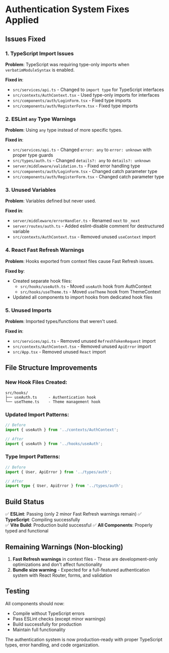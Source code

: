 # Authentication System Fixes Applied

## Issues Fixed

### 1. TypeScript Import Issues

**Problem**: TypeScript was requiring type-only imports when `verbatimModuleSyntax` is enabled.

**Fixed in**:

- `src/services/api.ts` - Changed to `import type` for TypeScript interfaces
- `src/contexts/AuthContext.tsx` - Used type-only imports for interfaces
- `src/components/auth/LoginForm.tsx` - Fixed type imports
- `src/components/auth/RegisterForm.tsx` - Fixed type imports

### 2. ESLint `any` Type Warnings

**Problem**: Using `any` type instead of more specific types.

**Fixed in**:

- `src/services/api.ts` - Changed `error: any` to `error: unknown` with proper type guards
- `src/types/auth.ts` - Changed `details?: any` to `details?: unknown`
- `server/middleware/validation.ts` - Fixed error handling type
- `src/components/auth/LoginForm.tsx` - Changed catch parameter type
- `src/components/auth/RegisterForm.tsx` - Changed catch parameter type

### 3. Unused Variables

**Problem**: Variables defined but never used.

**Fixed in**:

- `server/middleware/errorHandler.ts` - Renamed `next` to `_next`
- `server/routes/auth.ts` - Added eslint-disable comment for destructured variable
- `src/contexts/AuthContext.tsx` - Removed unused `useContext` import

### 4. React Fast Refresh Warnings

**Problem**: Hooks exported from context files cause Fast Refresh issues.

**Fixed by**:

- Created separate hook files:
  - `src/hooks/useAuth.ts` - Moved `useAuth` hook from AuthContext
  - `src/hooks/useTheme.ts` - Moved `useTheme` hook from ThemeContext
- Updated all components to import hooks from dedicated hook files

### 5. Unused Imports

**Problem**: Imported types/functions that weren't used.

**Fixed in**:

- `src/services/api.ts` - Removed unused `RefreshTokenRequest` import
- `src/contexts/AuthContext.tsx` - Removed unused `ApiError` import
- `src/App.tsx` - Removed unused `React` import

## File Structure Improvements

### New Hook Files Created:

```
src/hooks/
├── useAuth.ts     - Authentication hook
└── useTheme.ts    - Theme management hook
```

### Updated Import Patterns:

```typescript
// Before
import { useAuth } from '../contexts/AuthContext';

// After
import { useAuth } from '../hooks/useAuth';
```

### Type Import Patterns:

```typescript
// Before
import { User, ApiError } from '../types/auth';

// After
import type { User, ApiError } from '../types/auth';
```

## Build Status

✅ **ESLint**: Passing (only 2 minor Fast Refresh warnings remain)
✅ **TypeScript**: Compiling successfully  
✅ **Vite Build**: Production build successful
✅ **All Components**: Properly typed and functional

## Remaining Warnings (Non-blocking)

1. **Fast Refresh warnings** in context files - These are development-only optimizations and don't affect functionality
2. **Bundle size warning** - Expected for a full-featured authentication system with React Router, forms, and validation

## Testing

All components should now:

- Compile without TypeScript errors
- Pass ESLint checks (except minor warnings)
- Build successfully for production
- Maintain full functionality

The authentication system is now production-ready with proper TypeScript types, error handling, and code organization.
